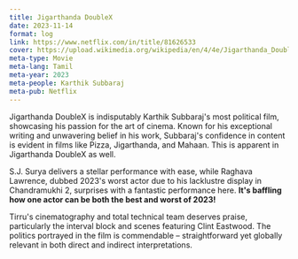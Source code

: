 ```yaml
---
title: Jigarthanda DoubleX
date: 2023-11-14
format: log
link: https://www.netflix.com/in/title/81626533
cover: https://upload.wikimedia.org/wikipedia/en/4/4e/Jigarthanda_DoubleX.jpg
meta-type: Movie
meta-lang: Tamil
meta-year: 2023
meta-people: Karthik Subbaraj
meta-pub: Netflix
---
```

Jigarthanda DoubleX is indisputably Karthik Subbaraj's most political film, showcasing his passion for the art of cinema. Known for his exceptional writing and unwavering belief in his work, Subbaraj's confidence in content is evident in films like Pizza, Jigarthanda, and Mahaan. This is apparent in Jigarthanda DoubleX as well.

S.J. Surya delivers a stellar performance with ease, while Raghava Lawrence, dubbed 2023's worst actor due to his lacklustre display in Chandramukhi 2, surprises with a fantastic performance here. **It's baffling how one actor can be both the best and worst of 2023!**

Tirru's cinematography and total technical team deserves praise, particularly the interval block and scenes featuring Clint Eastwood. The politics portrayed in the film is commendable – straightforward yet globally relevant in both direct and indirect interpretations.